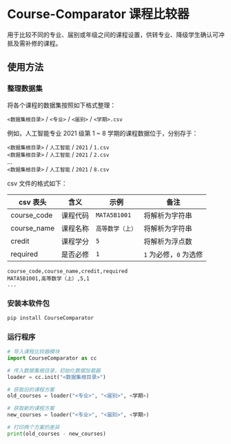 # Course-Comparator 课程比较器

用于比较不同的专业、届别或年级之间的课程设置，供转专业、降级学生确认可冲抵及需补修的课程。

## 使用方法

### 整理数据集

将各个课程的数据集按照如下格式整理：

`<数据集根目录>` / `<专业>` / `<届别>` / `<学期>.csv`

例如，人工智能专业 2021 级第 1 ~ 8 学期的课程数据位于，分别存于：

`<数据集根目录>` / `人工智能` / `2021` / `1.csv`  
`<数据集根目录>` / `人工智能` / `2021` / `2.csv`  
...  
`<数据集根目录>` / `人工智能` / `2021` / `8.csv`

csv 文件的格式如下：

| csv 表头    | 含义     | 示例             | 备注                   |
| ----------- | -------- | ---------------- | ---------------------- |
| course_code | 课程代码 | `MATA5B1001`     | 将解析为字符串         |
| course_name | 课程名称 | `高等数学（上）` | 将解析为字符串         |
| credit      | 课程学分 | `5`              | 将解析为浮点数         |
| required    | 是否必修 | `1`              | `1` 为必修，`0` 为选修 |

```csv
course_code,course_name,credit,required
MATA5B1001,高等数学（上）,5,1
...
```

### 安装本软件包

```bash
pip install CourseComparator
```

### 运行程序

```python
# 导入课程比较器模块
import CourseComparator as cc

# 传入数据集根目录，初始化数据加载器
loader = cc.init("<数据集根目录>")

# 获取旧的课程方案
old_courses = loader("<专业>", "<届别>", <学期>)

# 获取新的课程方案
new_courses = loader("<专业>", "<届别>", <学期>)

# 打印两个方案的差异
print(old_courses - new_courses)
```
